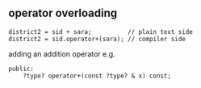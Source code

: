 ## operator overloading
```
district2 = sid + sara;          // plain text side
district2 = sid.operator+(sara); // compiler side
```
adding an addition operator e.g.
```
public:
	?type? operator+(const ?type? & x) const;
```
